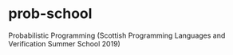 # prob-school
Probabilistic Programming (Scottish Programming Languages and Verification Summer School 2019)
